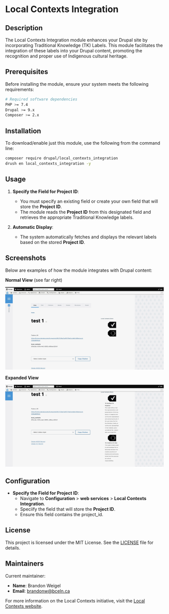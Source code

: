 # Local Contexts Integration

## Description

The Local Contexts Integration module enhances your Drupal site by incorporating Traditional Knowledge (TK) Labels. This module facilitates the integration of these labels into your Drupal content, promoting the recognition and proper use of Indigenous cultural heritage.

## Prerequisites

Before installing the module, ensure your system meets the following requirements:

```bash
# Required software dependencies
PHP >= 7.4
Drupal >= 9.x
Composer >= 2.x
```

## Installation

To download/enable just this module, use the following from the command line:

```bash
composer require drupal/local_contexts_integration
drush en local_contexts_integration -y
```

## Usage

1. **Specify the Field for Project ID**:
   - You must specify an existing field or create your own field that will store the **Project ID**.
   - The module reads the **Project ID** from this designated field and retrieves the appropriate Traditional Knowledge labels.

2. **Automatic Display**:
   - The system automatically fetches and displays the relevant labels based on the stored **Project ID**.

## Screenshots

Below are examples of how the module integrates with Drupal content:

**Normal View** (see far right)

![Alt Text](templates/C4B0B2BB-DBE6-40F2-9FA1-921D4579A30E_1_201_a.jpeg)

**Expanded View**

![Alt Text](templates/2A7732E2-7DC2-4927-AA97-EC624180FABD_1_201_a.jpeg)

## Configuration

- **Specify the Field for Project ID**:
  - Navigate to **Configuration** > **web services** > **Local Contexts Integration**.
  - Speciify the field that will store the **Project ID**.
  - Ensure this field contains the project_id.

## License

This project is licensed under the MIT License. See the [LICENSE](https://www.gnu.org/licenses/old-licenses/gpl-2.0.txt) file for details.

## Maintainers

Current maintainer:

- **Name**: Brandon Weigel
- **Email**: <brandonw@bceln.ca>

For more information on the Local Contexts initiative, visit the [Local Contexts website](https://localcontexts.org/).
